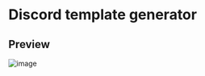 # Discord template generator 

## Preview 
![image](https://user-images.githubusercontent.com/88579983/221370149-c4953af1-9a4c-4c36-ad98-5cb2809e1b0a.png)


